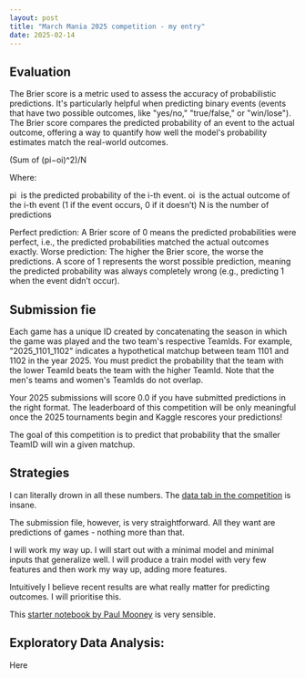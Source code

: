 ```yaml
---
layout: post
title: "March Mania 2025 competition - my entry"
date: 2025-02-14
---
```



## Evaluation

The Brier score is a metric used to assess the accuracy of probabilistic predictions. It's particularly helpful when predicting binary events (events that have two possible outcomes, like "yes/no," "true/false," or "win/lose"). The Brier score compares the predicted probability of an event to the actual outcome, offering a way to quantify how well the model's probability estimates match the real-world outcomes.

(Sum of ​(pi​−oi​)^2)/N

Where:

pi ​ is the predicted probability of the i-th event.
oi ​ is the actual outcome of the i-th event (1 if the event occurs, 0 if it doesn’t)
N is the number of predictions

Perfect prediction: A Brier score of 0 means the predicted probabilities were perfect, i.e., the predicted probabilities matched the actual outcomes exactly.
Worse prediction: The higher the Brier score, the worse the predictions. A score of 1 represents the worst possible prediction, meaning the predicted probability was always completely wrong (e.g., predicting 1 when the event didn’t occur).

## Submission fie

Each game has a unique ID created by concatenating the season in which the game was played and the two team's respective TeamIds. For example, "2025_1101_1102" indicates a hypothetical matchup between team 1101 and 1102 in the year 2025. You must predict the probability that the team with the lower TeamId beats the team with the higher TeamId. Note that the men's teams and women's TeamIds do not overlap.

Your 2025 submissions will score 0.0 if you have submitted predictions in the right format. The leaderboard of this competition will be only meaningful once the 2025 tournaments begin and Kaggle rescores your predictions!

The goal of this competition is to predict that probability that the smaller TeamID will win a given matchup.

## Strategies

I can literally drown in all these numbers. The [data tab in the competition](https://www.kaggle.com/competitions/march-machine-learning-mania-2025/data) is insane.

The submission file, however, is very straightforward. All they want are predictions of games - nothing more than that.

I will work my way up. I will start out with a minimal model and minimal inputs that generalize well. I will produce a train model with very few features and then work my way up, adding more features.

Intuitively I believe recent results are what really matter for predicting outcomes. I will prioritise this.

This [starter notebook by Paul Mooney](https://www.kaggle.com/code/paultimothymooney/simple-starter-notebook-for-march-mania-2025/notebook) is very sensible.


## Exploratory Data Analysis:

Here
